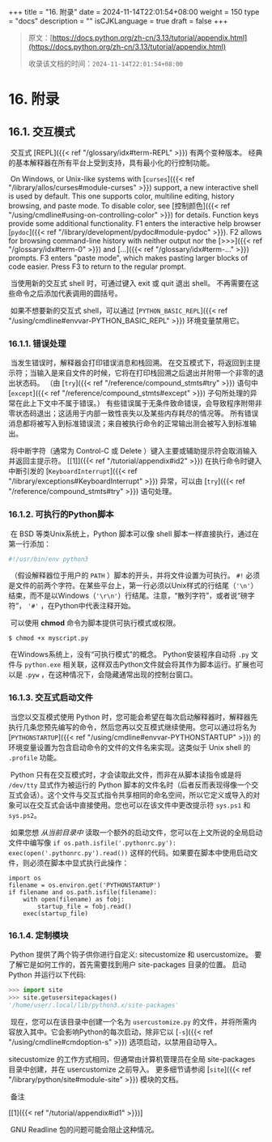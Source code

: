 +++
title = "16. 附录"
date = 2024-11-14T22:01:54+08:00
weight = 150
type = "docs"
description = ""
isCJKLanguage = true
draft = false
+++

> 原文：[https://docs.python.org/zh-cn/3.13/tutorial/appendix.html](https://docs.python.org/zh-cn/3.13/tutorial/appendix.html)
>
> 收录该文档的时间：`2024-11-14T22:01:54+08:00`

# 16. 附录



## 16.1. 交互模式

​	交互式 [REPL]({{< ref "/glossary/idx#term-REPL" >}}) 有两个变种版本。 经典的基本解释器在所有平台上受到支持，具有最小化的行控制功能。

​	On Windows, or Unix-like systems with [`curses`]({{< ref "/library/allos/curses#module-curses" >}}) support, a new interactive shell is used by default. This one supports color, multiline editing, history browsing, and paste mode. To disable color, see [控制颜色]({{< ref "/using/cmdline#using-on-controlling-color" >}}) for details. Function keys provide some additional functionality. F1 enters the interactive help browser [`pydoc`]({{< ref "/library/development/pydoc#module-pydoc" >}}). F2 allows for browsing command-line history with neither output nor the [>>>]({{< ref "/glossary/idx#term-0" >}}) and [...]({{< ref "/glossary/idx#term-..." >}}) prompts. F3 enters "paste mode", which makes pasting larger blocks of code easier. Press F3 to return to the regular prompt.

​	当使用新的交互式 shell 时，可通过键入 exit 或 quit 退出 shell。 不再需要在这些命令之后添加代表调用的圆括号。

​	如果不想要新的交互式 shell，可以通过 [`PYTHON_BASIC_REPL`]({{< ref "/using/cmdline#envvar-PYTHON_BASIC_REPL" >}}) 环境变量禁用它。



### 16.1.1. 错误处理

​	当发生错误时，解释器会打印错误消息和栈回溯。 在交互模式下，将返回到主提示符；当输入是来自文件的时候，它将在打印栈回溯之后退出并附带一个非零的退出状态码。 （由 [`try`]({{< ref "/reference/compound_stmts#try" >}}) 语句中 [`except`]({{< ref "/reference/compound_stmts#except" >}}) 子句所处理的异常在此上下文中不属于错误。） 有些错误属于无条件致命错误，会导致程序附带非零状态码退出；这适用于内部一致性丧失以及某些内存耗尽的情况等。 所有错误消息都将被写入到标准错误流；来自被执行命令的正常输出测会被写入到标准输出。

​	将中断字符（通常为 Control-C 或 Delete ）键入主要或辅助提示符会取消输入并返回主提示符。 [[1\]]({{< ref "/tutorial/appendix#id2" >}}) 在执行命令时键入中断引发的 [`KeyboardInterrupt`]({{< ref "/library/exceptions#KeyboardInterrupt" >}}) 异常，可以由 [`try`]({{< ref "/reference/compound_stmts#try" >}}) 语句处理。



### 16.1.2. 可执行的Python脚本

​	在 BSD 等类Unix系统上，Python 脚本可以像 shell 脚本一样直接执行，通过在第一行添加：

``` sh
#!/usr/bin/env python3
```

​	（假设解释器位于用户的 `PATH` ）脚本的开头，并将文件设置为可执行。 `#!` 必须是文件的前两个字符。在某些平台上，第一行必须以Unix样式的行结尾（`'\n'`）结束，而不是以Windows（`'\r\n'`）行结尾。注意，“散列字符”，或者说“磅字符”， `'#'` ，在Python中代表注释开始。

​	可以使用 **chmod** 命令为脚本提供可执行模式或权限。

```
$ chmod +x myscript.py
```

​	在Windows系统上，没有“可执行模式”的概念。 Python安装程序自动将 `.py` 文件与 `python.exe` 相关联，这样双击Python文件就会将其作为脚本运行。扩展也可以是 `.pyw` ，在这种情况下，会隐藏通常出现的控制台窗口。



### 16.1.3. 交互式启动文件

​	当您以交互模式使用 Python 时，您可能会希望在每次启动解释器时，解释器先执行几条您预先编写的命令，然后您再以交互模式继续使用。您可以通过将名为 [`PYTHONSTARTUP`]({{< ref "/using/cmdline#envvar-PYTHONSTARTUP" >}}) 的环境变量设置为包含启动命令的文件的文件名来实现。这类似于 Unix shell 的 `.profile` 功能。

​	Python 只有在交互模式时，才会读取此文件，而非在从脚本读指令或是将 `/dev/tty` 显式作为被运行的 Python 脚本的文件名时（后者反而表现得像一个交互式会话）。这个文件与交互式指令共享相同的命名空间，所以它定义或导入的对象可以在交互式会话中直接使用。您也可以在该文件中更改提示符 `sys.ps1` 和 `sys.ps2`。

​	如果您想 *从当前目录中* 读取一个额外的启动文件，您可以在上文所说的全局启动文件中编写像 `if os.path.isfile('.pythonrc.py'): exec(open('.pythonrc.py').read())` 这样的代码。如果要在脚本中使用启动文件，则必须在脚本中显式执行此操作：

```
import os
filename = os.environ.get('PYTHONSTARTUP')
if filename and os.path.isfile(filename):
    with open(filename) as fobj:
        startup_file = fobj.read()
    exec(startup_file)
```



### 16.1.4. 定制模块

​	Python 提供了两个钩子供你进行自定义: sitecustomize 和 usercustomize。 要了解它是如何工作的，首先需要找到用户 site-packages 目录的位置。 启动 Python 并运行以下代码:



``` python
>>> import site
>>> site.getusersitepackages()
'/home/user/.local/lib/python3.x/site-packages'
```

​	现在，您可以在该目录中创建一个名为 `usercustomize.py` 的文件，并将所需内容放入其中。它会影响Python的每次启动，除非它以 [`-s`]({{< ref "/using/cmdline#cmdoption-s" >}}) 选项启动，以禁用自动导入。

sitecustomize 的工作方式相同，但通常由计算机管理员在全局 site-packages 目录中创建，并在 usercustomize 之前导入。 更多细节请参阅 [`site`]({{< ref "/library/python/site#module-site" >}}) 模块的文档。

​	备注

[[1]({{< ref "/tutorial/appendix#id1" >}})]

​	GNU Readline 包的问题可能会阻止这种情况。
